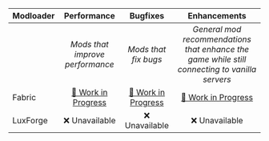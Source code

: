 | Modloader | Performance | Bugfixes | Enhancements |
| --- | :---: | :---: | :---: |
| | *Mods that improve performance* | *Mods that fix bugs* | *General mod recommendations that enhance the game while still connecting to vanilla servers* |
| Fabric | [🚧 Work in Progress](fabric/optimizations.md) | [🚧 Work in Progress](fabric/fixes.md) | [🚧 Work in Progress](fabric/enhancements.md) |
| LuxForge | ❌ Unavailable | ❌ Unavailable | ❌ Unavailable |